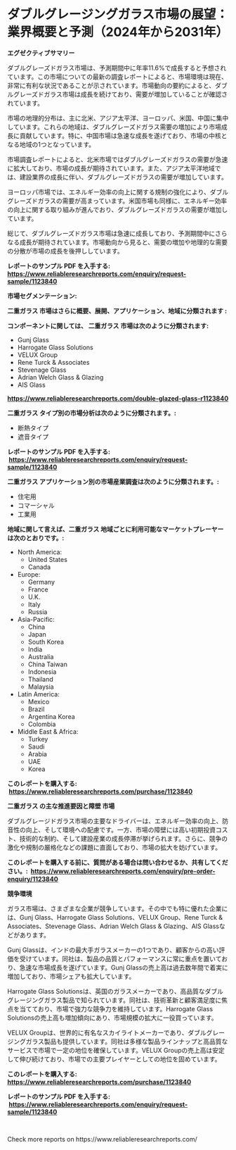 <p><h1>ダブルグレージングガラス市場の展望：業界概要と予測（2024年から2031年）</h1></p><p><strong>エグゼクティブサマリー</strong></p>
<p><p>ダブルグレーズドガラス市場は、予測期間中に年率11.6%で成長すると予想されています。この市場についての最新の調査レポートによると、市場環境は現在、非常に有利な状況であることが示されています。市場動向の要約によると、ダブルグレーズドガラス市場は成長を続けており、需要が増加していることが確認されています。</p><p>市場の地理的分布は、主に北米、アジア太平洋、ヨーロッパ、米国、中国に集中しています。これらの地域は、ダブルグレーズドガラス需要の増加により市場成長に貢献しています。特に、中国市場は急速な成長を遂げており、市場の中核となる地域の1つとなっています。</p><p>市場調査レポートによると、北米市場ではダブルグレーズドガラスの需要が急速に拡大しており、市場の成長が期待されています。また、アジア太平洋地域では、建設業界の成長に伴い、ダブルグレーズドガラスの需要が増加しています。</p><p>ヨーロッパ市場では、エネルギー効率の向上に関する規制の強化により、ダブルグレーズドガラスの需要が高まっています。米国市場も同様に、エネルギー効率の向上に関する取り組みが進んでおり、ダブルグレーズドガラスの需要が増加しています。</p><p>総じて、ダブルグレーズドガラス市場は急速に成長しており、予測期間中にさらなる成長が期待されています。市場動向から見ると、需要の増加や地理的な需要の分散が市場の成長を後押ししています。</p></p>
<p><strong>レポートのサンプル PDF を入手する: <a href="https://www.reliableresearchreports.com/enquiry/request-sample/1123840">https://www.reliableresearchreports.com/enquiry/request-sample/1123840</a></strong></p>
<p><strong>市場セグメンテーション:</strong></p>
<p><strong> 二重ガラス 市場はさらに概要、展開、アプリケーション、地域に分類されます :</strong></p>
<p><strong>コンポーネントに関しては、 二重ガラス 市場は次のように分類されます: &nbsp;</strong></p>
<p><ul><li>Gunj Glass</li><li>Harrogate Glass Solutions</li><li>VELUX Group</li><li>Rene Turck & Associates</li><li>Stevenage Glass</li><li>Adrian Welch Glass & Glazing</li><li>AIS Glass</li></ul></p>
<p><strong><a href="https://www.reliableresearchreports.com/double-glazed-glass-r1123840">https://www.reliableresearchreports.com/double-glazed-glass-r1123840</a></strong></p>
<p><strong> 二重ガラス タイプ別の市場分析は次のように分類されます。:</strong></p>
<p><ul><li>断熱タイプ</li><li>遮音タイプ</li></ul></p>
<p><strong>レポートのサンプル PDF を入手する: &nbsp;<a href="https://www.reliableresearchreports.com/enquiry/request-sample/1123840">https://www.reliableresearchreports.com/enquiry/request-sample/1123840</a></strong></p>
<p><strong> 二重ガラス アプリケーション別の市場産業調査は次のように分類されます。:</strong></p>
<p><ul><li>住宅用</li><li>コマーシャル</li><li>工業用</li></ul></p>
<p><strong>地域に関して言えば、二重ガラス 地域ごとに利用可能なマーケットプレーヤーは次のとおりです。:</strong></p>
<p><ul>
    <li>
        North America:
        <ul>
            <li>United States</li>
            <li>Canada</li>
        </ul>
    </li>
    <li>
        Europe:
        <ul>
            <li>Germany</li>
            <li>France</li>
            <li>U.K.</li>
            <li>Italy</li>
            <li>Russia</li>
        </ul>
    </li>
    <li>
        Asia-Pacific:
        <ul>
            <li>China</li>
            <li>Japan</li>
            <li>South Korea</li>
            <li>India</li>
            <li>Australia</li>
            <li>China Taiwan</li>
            <li>Indonesia</li>
            <li>Thailand</li>
            <li>Malaysia</li>
        </ul>
    </li>
    <li>
        Latin America:
        <ul>
            <li>Mexico</li>
            <li>Brazil</li>
            <li>Argentina Korea</li>
            <li>Colombia</li>
        </ul>
    </li>
    <li>
        Middle East & Africa:
        <ul>
            <li>Turkey</li>
            <li>Saudi</li>
            <li>Arabia</li>
            <li>UAE</li>
            <li>Korea</li>
        </ul>
    </li>
    </ul></p>
<p><strong>このレポートを購入する: &nbsp;<a href="https://www.reliableresearchreports.com/purchase/1123840">https://www.reliableresearchreports.com/purchase/1123840</a></strong></p>
<p><strong>二重ガラス の主な推進要因と障壁 市場</strong></p>
<p><p>ダブルグレージドガラス市場の主要なドライバーは、エネルギー効率の向上、防音性の向上、そして環境への配慮です。一方、市場の障壁には高い初期投資コスト、技術的な制約、そして建設産業の成長停滞が挙げられます。さらに、競争の激化や規制の厳格化などの課題に直面しており、市場の拡大を妨げています。</p></p>
<p><strong>このレポートを購入する前に、質問がある場合は問い合わせるか、共有してください。:&nbsp; <a href="https://www.reliableresearchreports.com/enquiry/pre-order-enquiry/1123840">https://www.reliableresearchreports.com/enquiry/pre-order-enquiry/1123840</a></strong></p>
<p><strong>競争環境</strong></p>
<p><p>ガラス市場は、さまざまな企業が競争しています。その中でも特に優れた企業には、Gunj Glass、Harrogate Glass Solutions、VELUX Group、Rene Turck & Associates、Stevenage Glass、Adrian Welch Glass & Glazing、AIS Glassなどがあります。</p><p>Gunj Glassは、インドの最大手ガラスメーカーの1つであり、顧客からの高い評価を受けています。同社は、製品の品質とパフォーマンスに常に重点を置いており、急速な市場成長を遂げています。Gunj Glassの売上高は過去数年間で着実に増加しており、市場シェアも拡大しています。</p><p>Harrogate Glass Solutionsは、英国のガラスメーカーであり、高品質なダブルグレージングガラス製品で知られています。同社は、技術革新と顧客満足度に焦点を当てており、市場で強力な競争力を維持しています。Harrogate Glass Solutionsの売上高も増加傾向にあり、市場規模の拡大に一役買っています。</p><p>VELUX Groupは、世界的に有名なスカイライトメーカーであり、ダブルグレージングガラス製品も提供しています。同社は多様な製品ラインナップと高品質なサービスで市場で一定の地位を確保しています。VELUX Groupの売上高は安定して伸び続けており、市場での主要プレイヤーとしての地位を固めています。</p></p>
<p><strong>このレポートを購入する: &nbsp; <a href="https://www.reliableresearchreports.com/purchase/1123840">https://www.reliableresearchreports.com/purchase/1123840</a></strong></p>
<p><strong>レポートのサンプル PDF を入手する: &nbsp;<a href="https://www.reliableresearchreports.com/enquiry/request-sample/1123840">https://www.reliableresearchreports.com/enquiry/request-sample/1123840</a></strong><strong></strong></p>
<p>&nbsp;</p>
<p>Check more reports on https://www.reliableresearchreports.com/</p>